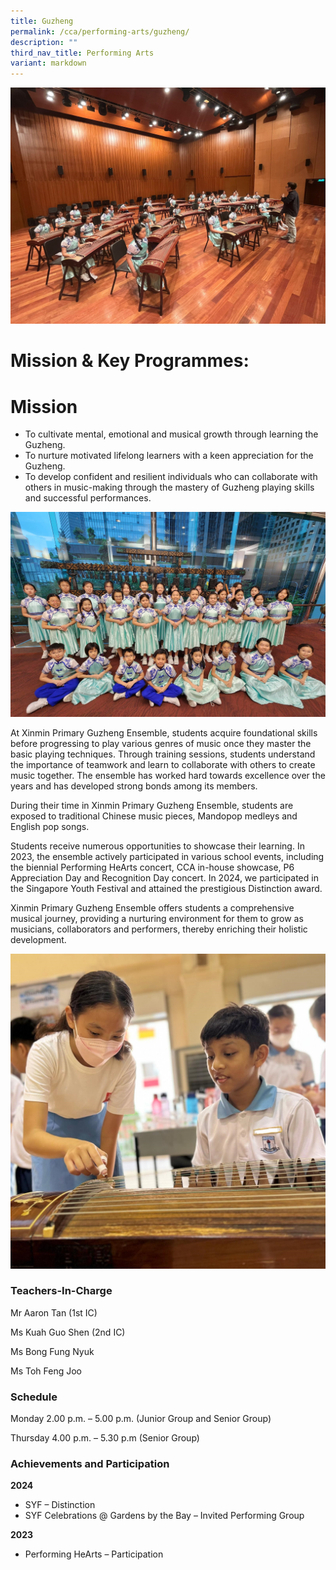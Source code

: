```yaml
---
title: Guzheng
permalink: /cca/performing-arts/guzheng/
description: ""
third_nav_title: Performing Arts
variant: markdown
---
```

![](/images/Guzheng_1.jpg)

# **Mission & Key Programmes:**

# **Mission**

* To cultivate mental, emotional and musical growth through learning the Guzheng.
* To nurture motivated lifelong learners with a keen appreciation for the Guzheng.
* To develop confident and resilient individuals who can collaborate with others in music-making through the mastery of Guzheng playing skills and successful performances.

![](/images/Guzheng_2.jpg)

At Xinmin Primary Guzheng Ensemble, students acquire foundational skills before progressing to play various genres of music once they master the basic playing techniques. Through training sessions, students understand the importance of teamwork and learn to collaborate with others to create music together. The ensemble has worked hard towards excellence over the years and has developed strong bonds among its members.

During their time in Xinmin Primary Guzheng Ensemble, students are exposed to traditional Chinese music pieces, Mandopop medleys and English pop songs.

Students receive numerous opportunities to showcase their learning. In 2023, the ensemble actively participated in various school events, including the biennial Performing HeArts concert, CCA in-house showcase, P6 Appreciation Day and Recognition Day concert. In 2024, we participated in the Singapore Youth Festival and attained the prestigious Distinction award.

Xinmin Primary Guzheng Ensemble offers students a comprehensive musical journey, providing a nurturing environment for them to grow as musicians, collaborators and performers, thereby enriching their holistic development.

![](/images/Guzheng___CCA_Fair__new_.jpg)

### Teachers-In-Charge

Mr Aaron Tan (1st IC)

Ms Kuah Guo Shen (2nd IC)

Ms Bong Fung Nyuk

Ms Toh Feng Joo 


### Schedule

Monday 2.00 p.m. – 5.00 p.m. (Junior Group and Senior Group)

Thursday 4.00 p.m. – 5.30 p.m (Senior Group)

  
### Achievements and Participation

**2024**

* SYF  – Distinction
* SYF Celebrations @ Gardens by the Bay – Invited Performing Group


**2023**

* Performing HeArts – Participation